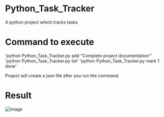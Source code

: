 # Python_Task_Tracker
A python project which tracks tasks

# Command to execute
'python Python_Task_Tracker.py add "Complete project documentation"'
'python Python_Task_Tracker.py list'
'python Python_Task_Tracker.py mark 1 done'

Project will create a json file after you run the command.

# Result
![image](https://github.com/user-attachments/assets/2804da6f-6054-4c00-9b2f-6b1e0ebe093d)
